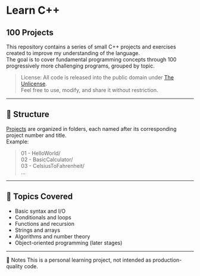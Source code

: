 # Learn C++ 
## 100 Projects

This repository contains a series of small C++ projects and exercises created to improve my understanding of the language.  
The goal is to cover fundamental programming concepts through 100 progressively more challenging programs, grouped by topic.

> License: All code is released into the public domain under [The Unlicense](./LICENSE).  
> Feel free to use, modify, and share it without restriction.
---

## 📁 Structure

[Projects](./Projects) are organized in folders, each named after its corresponding project number and title.  
Example:

> 01 - HelloWorld/\
> 02 - BasicCalculator/\
> 03 - CelsiusToFahrenheit/\
...
---

## 🧠 Topics Covered

- Basic syntax and I/O
- Conditionals and loops
- Functions and recursion
- Strings and arrays
- Algorithms and number theory
- Object-oriented programming (later stages)
---

📌 Notes
This is a personal learning project, not intended as production-quality code.
